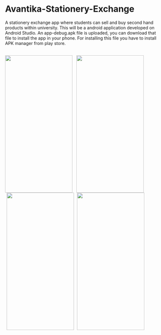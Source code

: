 

# Avantika-Stationery-Exchange
A stationery exchange app where students can sell and buy second hand products within university. This will be a android application developed on Android Studio.
An app-debug.apk file is uploaded, you can download that file to install the app in your phone. For installing this file you have to install APK manager from play store.
<br><br>

<img align = "left" src="https://user-images.githubusercontent.com/70309589/118958481-176df780-b97f-11eb-9e1f-9ab6746313bd.jpg" width="220" height = "450">             
<img align = "left" src="https://user-images.githubusercontent.com/70309589/118939694-96f2cb00-b96d-11eb-9337-86682efc4f9e.JPG" hspace = "10" width="220" height = "450">

<img align = "left" src="https://user-images.githubusercontent.com/70309589/118942166-1a152080-b970-11eb-96a2-8135f3093150.JPG" hspace = "5" width="220" height = "450">
<img align = "left" src="https://user-images.githubusercontent.com/70309589/118944163-ed620880-b971-11eb-80dd-753c0d9dd909.JPG" hspace = "5" width="220" height = "450">




